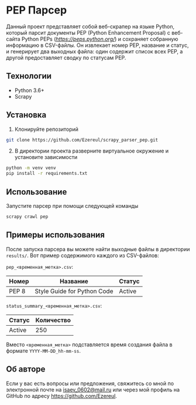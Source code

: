 # PEP Парсер

Данный проект представляет собой веб-скрапер на языке Python, 
который парсит документы PEP (Python Enhancement Proposal) с веб-сайта 
Python PEPs (*https://peps.python.org/*) и сохраняет собранную информацию в CSV-файлы. 
Он извлекает номер PEP, название и статус, и генерирует два выходных 
файла: один содержит список всех PEP, а другой предоставляет сводку по статусам PEP.

## Технологии
- Python 3.6+
- Scrapy

## Установка
1. Клонируйте репозиторий
```bash
git clone https://github.com/Ezereul/scrapy_parser_pep.git
```
2. В директории проекта разверните виртуальное окружение и установите зависимости
```bash
python -m venv venv
pip install -r requirements.txt
```

## Использование
Запустите парсер при помощи следующей команды
```bash
scrapy crawl pep
```

## Примеры использования

После запуска парсера вы можете найти выходные файлы в директории `results/`.
Вот пример содержимого каждого из CSV-файлов:

`pep_<временная_метка>.csv`:

| Номер | Название | Статус |
|-------|----------|--------|
| PEP 8 | Style Guide for Python Code | Active |

`status_summary_<временная_метка>.csv`:

| Статус | Количество |
|--------|------------|
| Active | 250 |

Вместо `<временная_метка>` подставляется время создания файла в формате `YYYY-MM-DD_hh-mm-ss`.

## Об авторе

Если у вас есть вопросы или предложения,
свяжитесь со мной по электронной почте на isaev_0602@mail.ru или через 
мой профиль на GitHub по адресу https://github.com/Ezereul.